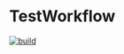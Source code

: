 # TestWorkflow
[![build](https://github.com/nazarperepichka/TestWorkflow/actions/workflows/build-validation.yml/badge.svg)](https://github.com/nazarperepichka/TestWorkflow/actions/workflows/build-validation.yml)